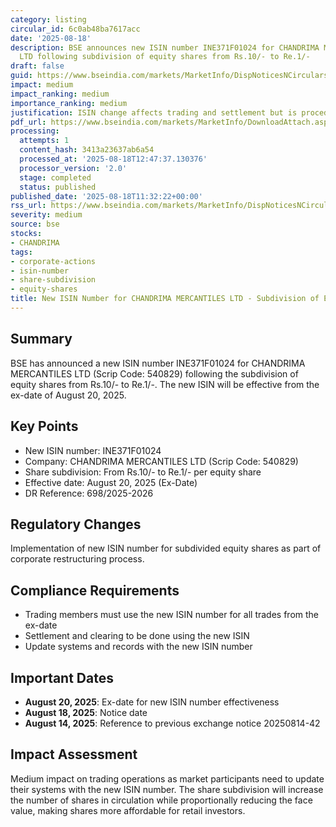 ```yaml
---
category: listing
circular_id: 6c0ab48ba7617acc
date: '2025-08-18'
description: BSE announces new ISIN number INE371F01024 for CHANDRIMA MERCANTILES
  LTD following subdivision of equity shares from Rs.10/- to Re.1/-
draft: false
guid: https://www.bseindia.com/markets/MarketInfo/DispNoticesNCirculars.aspx?Noticeid={E6DC64CD-B7F0-41CF-980E-26A53B9205F8}&noticeno=20250818-17&dt=08/18/2025&icount=17&totcount=30&flag=0
impact: medium
impact_ranking: medium
importance_ranking: medium
justification: ISIN change affects trading and settlement but is procedural in nature
pdf_url: https://www.bseindia.com/markets/MarketInfo/DownloadAttach.aspx?id=20250818-17&attachedId=
processing:
  attempts: 1
  content_hash: 3413a23637ab6a54
  processed_at: '2025-08-18T12:47:37.130376'
  processor_version: '2.0'
  stage: completed
  status: published
published_date: '2025-08-18T11:32:22+00:00'
rss_url: https://www.bseindia.com/markets/MarketInfo/DispNoticesNCirculars.aspx?Noticeid={E6DC64CD-B7F0-41CF-980E-26A53B9205F8}&noticeno=20250818-17&dt=08/18/2025&icount=17&totcount=30&flag=0
severity: medium
source: bse
stocks:
- CHANDRIMA
tags:
- corporate-actions
- isin-number
- share-subdivision
- equity-shares
title: New ISIN Number for CHANDRIMA MERCANTILES LTD - Subdivision of Equity Shares
---
```


## Summary

BSE has announced a new ISIN number INE371F01024 for CHANDRIMA MERCANTILES LTD (Scrip Code: 540829) following the subdivision of equity shares from Rs.10/- to Re.1/-. The new ISIN will be effective from the ex-date of August 20, 2025.

## Key Points

- New ISIN number: INE371F01024
- Company: CHANDRIMA MERCANTILES LTD (Scrip Code: 540829)
- Share subdivision: From Rs.10/- to Re.1/- per equity share
- Effective date: August 20, 2025 (Ex-Date)
- DR Reference: 698/2025-2026

## Regulatory Changes

Implementation of new ISIN number for subdivided equity shares as part of corporate restructuring process.

## Compliance Requirements

- Trading members must use the new ISIN number for all trades from the ex-date
- Settlement and clearing to be done using the new ISIN
- Update systems and records with the new ISIN number

## Important Dates

- **August 20, 2025**: Ex-date for new ISIN number effectiveness
- **August 18, 2025**: Notice date
- **August 14, 2025**: Reference to previous exchange notice 20250814-42

## Impact Assessment

Medium impact on trading operations as market participants need to update their systems with the new ISIN number. The share subdivision will increase the number of shares in circulation while proportionally reducing the face value, making shares more affordable for retail investors.